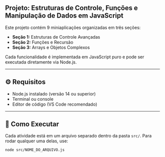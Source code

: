 ##  Projeto: Estruturas de Controle, Funções e Manipulação de Dados em JavaScript

Este projeto contém 9 miniaplicações organizadas em três seções:

- **Seção 1:** Estruturas de Controle Avançadas  
- **Seção 2:** Funções e Recursão  
- **Seção 3:** Arrays e Objetos Complexos  

Cada funcionalidade é implementada em JavaScript puro e pode ser executada diretamente via Node.js.

---

## ⚙️ Requisitos

- Node.js instalado (versão 14 ou superior)
- Terminal ou console
- Editor de código (VS Code recomendado)

---

## 🚀 Como Executar

Cada atividade está em um arquivo separado dentro da pasta `src/`. Para rodar qualquer uma delas, use:

```bash
node src/NOME_DO_ARQUIVO.js
